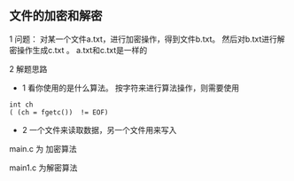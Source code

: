 ## 文件的加密和解密

1 问题： 对某一个文件a.txt，进行加密操作，得到文件b.txt。 然后对b.txt进行解密操作生成c.txt 。 a.txt和c.txt是一样的

2 解题思路

- 1 看你使用的是什么算法。 按字符来进行算法操作，则需要使用

```
int ch
( (ch = fgetc())  != EOF)
```

- 2 一个文件来读取数据，另一个文件用来写入

main.c 为 加密算法

main1.c 为解密算法